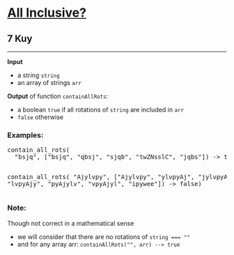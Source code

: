 <h1><a href="https://www.codewars.com/kata/5700c9acc1555755be00027e">All Inclusive?</a></h1>
<h2>7 Kuy</h2>
<hr>
<p><strong>Input</strong></p>
<ul>
<li>a string <code>string</code></li>
<li>an array of strings <code>arr</code></li>
</ul>
<p><strong>Output</strong> of function <code>containAllRots</code>:</p>
<ul>
<li>a boolean <code>true</code> if all rotations of <code>string</code> 
are included in <code>arr</code></li>
<li><code>false</code> otherwise</li>
</ul>
<h3>Examples:</h3>
<pre>
contain_all_rots(
  "bsjq", ["bsjq", "qbsj", "sjqb", "twZNsslC", "jqbs"]) -> true

contain_all_rots(
"Ajylvpy", ["Ajylvpy", "ylvpyAj", "jylvpyA", "lvpyAjy", "pyAjylv", "vpyAjyl", "ipywee"]) -> false)
</pre>
<h3>Note:</h3>
<p>Though not correct in a mathematical sense</p>
<ul>
<li>we will consider that there are no rotations of <code>string === ""</code></li>
<li>and for any array arr: <code>containAllRots("", arr) --> true</code></li>
</ul>


